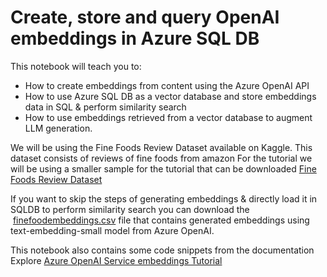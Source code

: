 # Create, store and query OpenAI embeddings in Azure SQL DB

This notebook will teach you to:

- How to create embeddings from content using the Azure OpenAI API
- How to use Azure SQL DB as a vector database and store embeddings data in SQL & perform similarity search
- How to use embeddings retrieved from a vector database to augment LLM generation.

We will be using the Fine Foods Review Dataset available on Kaggle. This dataset consists of reviews of fine foods from amazon
For the tutorial we will be using a smaller sample for the tutorial that can be downloaded [Fine Foods Review Dataset](https://github.com/Azure-Samples/azure-sql-db-vector-search/blob/a181e15337402e568f4fc66fe5941e5973171972/VectorSearch_Notebooks/Datasets/Reviews.csv) 

If you want to skip the steps of generating embeddings & directly load it in SQLDB to perform similarity search you can download the  [finefoodembeddings.csv](https://github.com/Azure-Samples/azure-sql-db-vector-search/blob/a181e15337402e568f4fc66fe5941e5973171972/VectorSearch_Notebooks/Datasets/finefoodembeddings.csv
) file that contains generated embeddings using text-embedding-small model from Azure OpenAI.

This notebook also contains some code snippets from the documentation Explore [Azure OpenAI Service embeddings Tutorial](https://learn.microsoft.com/en-us/azure/ai-services/openai/tutorials/embeddings?tabs=python-new%2Ccommand-line&pivots=programming-language-python)
